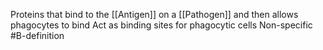 Proteins that bind to the [[Antigen]] on a [[Pathogen]] and then allows phagocytes to bind
Act as binding sites for phagocytic cells 
Non-specific
#B-definition 